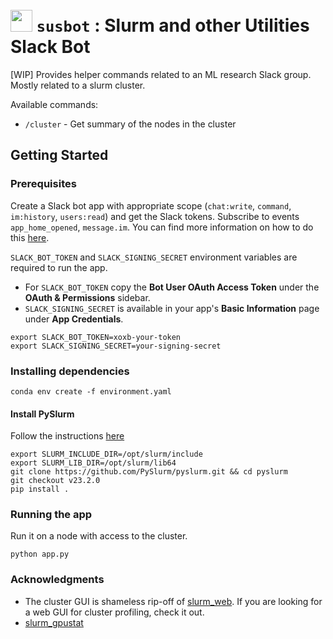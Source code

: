 #  <img style="padding-top:10px" height=35 src="https://static.wikia.nocookie.net/among-us-wiki/images/c/c7/Red_old_design.png"></img> `susbot` : Slurm and other Utilities Slack Bot </span>

[WIP] Provides helper commands related to an ML research Slack group. Mostly related to a slurm cluster. 

Available commands:
- `/cluster` - Get summary of the nodes in the cluster


## Getting Started

### Prerequisites
Create a Slack bot app with appropriate scope (`chat:write`, `command`, `im:history`, `users:read`) and get the Slack tokens. Subscribe to events `app_home_opened`, `message.im`. You can find more information on how to do this [here](https://api.slack.com/start/building/bolt-python).


`SLACK_BOT_TOKEN` and `SLACK_SIGNING_SECRET` environment variables are required to run the app. 
- For `SLACK_BOT_TOKEN` copy the **Bot User OAuth Access Token** under the **OAuth & Permissions** sidebar. 
- `SLACK_SIGNING_SECRET` is available in your app's **Basic Information** page under **App Credentials**.
```commandline
export SLACK_BOT_TOKEN=xoxb-your-token
export SLACK_SIGNING_SECRET=your-signing-secret
```

### Installing dependencies
```commandline
conda env create -f environment.yaml
```
#### Install PySlurm
Follow the instructions [here](https://github.com/PySlurm/pyslurm)
```commandline
export SLURM_INCLUDE_DIR=/opt/slurm/include
export SLURM_LIB_DIR=/opt/slurm/lib64
git clone https://github.com/PySlurm/pyslurm.git && cd pyslurm
git checkout v23.2.0
pip install .
```

### Running the app

Run it on a node with access to the cluster.
```commandline 
python app.py
```

### Acknowledgments
- The cluster GUI is shameless rip-off of [slurm_web](https://github.com/TengdaHan/slurm_web). If you are looking for a web GUI for cluster profiling, check it out.
- [slurm_gpustat](https://github.com/albanie/slurm_gpustat)
